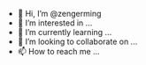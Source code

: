 - 👋 Hi, I’m @zengerming
- 👀 I’m interested in ...
- 🌱 I’m currently learning ...
- 💞️ I’m looking to collaborate on ...
- 📫 How to reach me ...

<!---
zengerming/zengerming is a ✨ special ✨ repository because its `README.md` (this file) appears on your GitHub profile.
You can click the Preview link to take a look at your changes.
--->
